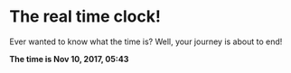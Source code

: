 # The real time clock!

Ever wanted to know what the time is? Well, your journey is about to end!

**The time is Nov 10, 2017, 05:43**